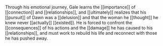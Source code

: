 Through his emotional journey, Gale learns the [[importance]] of [[connection]] and [[relationships]], and [[ultimately]] realizes that his [[pursuit]] of Dawn was a [[delusion]] and that the woman he [[thought]] he knew never [[actually]] [[existed]]. He is forced to confront the [[consequences]] of his actions and the [[damage]] he has caused to his [[relationships]], and must work to rebuild his life and reconnect with those he has pushed away.